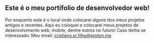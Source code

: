 ## Este é o meu portifolio de desenvolvedor web! 
Por enquanto este é o local onde colocarei alguns dos meus projetos antigos e recentes.
Aqui eu coloquei e colocarei meus projetos de desenvolvimento web, mobile, dentre outros no futuro!
Caso tenha se interessado:
Meu email: cristiano.sr.filho@proton.me 

